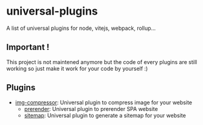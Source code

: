 # universal-plugins

A list of universal plugins for node, vitejs, webpack, rollup...

## Important !

This project is not maintened anymore but the code of every plugins are still working so just make it work for your code by yourself :)

## Plugins

- [img-compressor](./plugins/img-compressor/README.md): Universal plugin to compress image for your website
  - [prerender](./plugins/prerender/README.md): Universal plugin to prerender SPA website
  - [sitemap](./plugins/sitemap/README.md): Universal plugin to generate a sitemap for your website
  